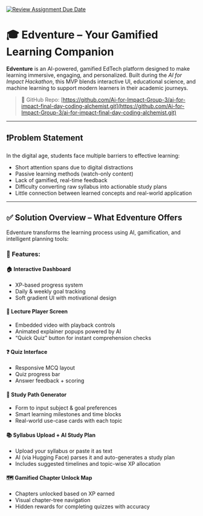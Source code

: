 [![Review Assignment Due Date](https://classroom.github.com/assets/deadline-readme-button-22041afd0340ce965d47ae6ef1cefeee28c7c493a6346c4f15d667ab976d596c.svg)](https://classroom.github.com/a/5s25hpmK)

# 🎓 Edventure – Your Gamified Learning Companion

**Edventure** is an AI-powered, gamified EdTech platform designed to make learning immersive, engaging, and personalized. Built during the *AI for Impact Hackathon*, this MVP blends interactive UI, educational science, and machine learning to support modern learners in their academic journeys.

> 🚀 GitHub Repo: [https://github.com/Ai-for-Impact-Group-3/ai-for-impact-final-day-coding-alchemist.git](https://github.com/Ai-for-Impact-Group-3/ai-for-impact-final-day-coding-alchemist.git)

---

## ❗️Problem Statement

In the digital age, students face multiple barriers to effective learning:
- Short attention spans due to digital distractions
- Passive learning methods (watch-only content)
- Lack of gamified, real-time feedback
- Difficulty converting raw syllabus into actionable study plans
- Little connection between learned concepts and real-world application

---

## ✅ Solution Overview – What Edventure Offers

Edventure transforms the learning process using AI, gamification, and intelligent planning tools:
### 🔑 Features:

#### 🏠 **Interactive Dashboard**
- XP-based progress system
- Daily & weekly goal tracking
- Soft gradient UI with motivational design

#### 🎥 **Lecture Player Screen**
- Embedded video with playback controls
- Animated explainer popups powered by AI
- “Quick Quiz” button for instant comprehension checks

#### ❓ **Quiz Interface**
- Responsive MCQ layout
- Quiz progress bar
- Answer feedback + scoring

#### 📅 **Study Path Generator**
- Form to input subject & goal preferences
- Smart learning milestones and time blocks
- Real-world use-case cards with each topic

#### 📚 **Syllabus Upload + AI Study Plan**
- Upload your syllabus or paste it as text
- AI (via Hugging Face) parses it and auto-generates a study plan
- Includes suggested timelines and topic-wise XP allocation

#### 🗺️ **Gamified Chapter Unlock Map**
- Chapters unlocked based on XP earned
- Visual chapter-tree navigation
- Hidden rewards for completing quizzes with accuracy
